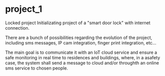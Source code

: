 # project_1
Locked project
Initializating project of a "smart door lock" with internet connection.

There are a bunch of possibilities regarding the evolution of the project, including sms messages, IP cam integration, finger print integration, etc...

The main goal is to communicate it with an IoT cloud service and ensure a safe monitoring in real time to residences and buildings, where, in a asafety case, the system shall send a message to cloud and/or throughth an online sms service to chosen people.
